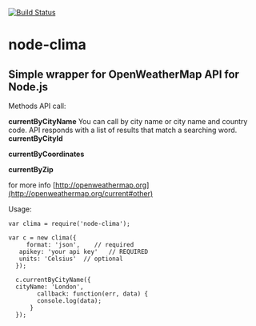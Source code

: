 [![Build Status](https://travis-ci.org/robfree/node-clima.svg?branch=master)](https://travis-ci.org/robfree/node-clima)
# node-clima
## Simple wrapper for OpenWeatherMap API for Node.js

Methods API call:

**currentByCityName**
You can call by city name or city name and country code. API responds with a list of results that match a searching word.
**currentByCityId**

**currentByCoordinates**

**currentByZip**

for more info [http://openweathermap.org](http://openweathermap.org/current#other)

Usage:


    var clima = require('node-clima');

    var c = new clima({
	     format: 'json',    // required
       apikey: 'your api key'   // REQUIRED
       units: 'Celsius'  // optional
	  });

	  c.currentByCityName({
      cityName: 'London',
		    callback: function(err, data) {
		    console.log(data);
		  }
	  });
